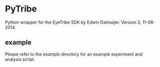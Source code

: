 PyTribe
=======

Python wrapper for the EyeTribe SDK by Edwin Dalmaijer. Version 3, 11-08-2014.


example
-------

Please refer to the *example* directory for an example experiment and analysis script.
